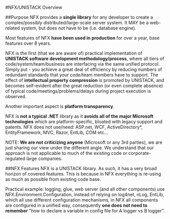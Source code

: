#NFX/UNISTACK Overview

##Purpose
NFX provides a **single library** for any developer to create a complex/possibly distributed/large-scale
server system. It MAY be a web-related system, but does not have to be (i.e. database engine).

Most features of NFX **have been used in production** for over a year, base features over 8 years.

NFX is the first (that we are aware of) practical implementation 
of **UNISTACK software development methodology/process**, where all tiers of code/system/team/business are 
interfacing via the same unified protocol. Simply put - you achieve a great deal of efficiency by reducing numbers
of redundant standards that your code/team members have to support. The effect of **intellectual property compression** 
is promoted by UNISTACK, and becomes self-evident after the great reduction (or even complete absence) of 
typical code/meetings/problems/delays during project execution is observed.

Another important aspect is **platform transparency**. 

NFX is **not a typical .NET** library as it **avoids all of the major Microsoft technologies** which are platform-specific, bloated with legacy support and patents.
NFX does not use/need: ASP.net, WCF, ActiveDirectory*, EntityFramework, MVC, Razor, EntLib, COM etc... 

NOTE: **We are not criticizing anyone** (Microsoft or any 3rd parties), we are just sharing our view under the different angle. We understand that our approach is not applicable to much of the existing code or corporate-regulated large companies.

##NFX Features
NFX is a UNISTACK library. As such, it has a very broad horizon of covered features. This is because in NFX 
everything is re-using as much as possible from existing code base.

Practical example: 
 logging, glue, web server (and all other components) use NFX.Environment.Configuration, instead of relying 
 on log4net, nLog, EntLib, which all use different configuration mechanisms, in NFX all components are configured
 in a unified way, consequently **one does not need to remember** "how to declare a variable in config file for A 
 logger vs B logger".
